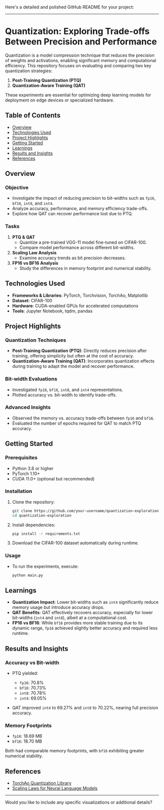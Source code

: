 Here's a detailed and polished GitHub README for your project:

---

# Quantization: Exploring Trade-offs Between Precision and Performance

Quantization is a model compression technique that reduces the precision of weights and activations, enabling significant memory and computational efficiency. This repository focuses on evaluating and comparing two key quantization strategies:

1. **Post-Training Quantization (PTQ)**  
2. **Quantization-Aware Training (QAT)**  

These experiments are essential for optimizing deep learning models for deployment on edge devices or specialized hardware.

## Table of Contents
- [Overview](#overview)
- [Technologies Used](#technologies-used)
- [Project Highlights](#project-highlights)
- [Getting Started](#getting-started)
- [Learnings](#learnings)
- [Results and Insights](#results-and-insights)
- [References](#references)

## Overview

### Objective
- Investigate the impact of reducing precision to bit-widths such as `fp16`, `bf16`, `int8`, and `int4`.
- Analyze accuracy, performance, and memory efficiency trade-offs.
- Explore how QAT can recover performance lost due to PTQ.

### Tasks
1. **PTQ & QAT**  
   - Quantize a pre-trained VGG-11 model fine-tuned on CIFAR-100.
   - Compare model performance across different bit-widths.
2. **Scaling Law Analysis**  
   - Examine accuracy trends as bit precision decreases.
3. **FP16 vs BF16 Analysis**  
   - Study the differences in memory footprint and numerical stability.

## Technologies Used
- **Frameworks & Libraries**: PyTorch, Torchvision, TorchAo, Matplotlib
- **Dataset**: CIFAR-100
- **Hardware**: CUDA-enabled GPUs for accelerated computations
- **Tools**: Jupyter Notebook, tqdm, pandas

## Project Highlights

### Quantization Techniques
- **Post-Training Quantization (PTQ)**: Directly reduces precision after training, offering simplicity but often at the cost of accuracy.
- **Quantization-Aware Training (QAT)**: Incorporates quantization effects during training to adapt the model and recover performance.

### Bit-width Evaluations
- Investigated `fp16`, `bf16`, `int8`, and `int4` representations.
- Plotted accuracy vs. bit-width to identify trade-offs.

### Advanced Insights
- Observed the memory vs. accuracy trade-offs between `fp16` and `bf16`.
- Evaluated the number of epochs required for QAT to match PTQ accuracy.

## Getting Started

### Prerequisites
- Python 3.8 or higher
- PyTorch 1.10+
- CUDA 11.0+ (optional but recommended)

### Installation
1. Clone the repository:
   ```bash
   git clone https://github.com/your-username/quantization-exploration.git
   cd quantization-exploration
   ```
2. Install dependencies:
   ```bash
   pip install -r requirements.txt
   ```

3. Download the CIFAR-100 dataset automatically during runtime.

### Usage
- To run the experiments, execute:
  ```bash
  python main.py
  ```

## Learnings

- **Quantization Impact**: Lower bit-widths such as `int4` significantly reduce memory usage but introduce accuracy drops.
- **QAT Benefits**: QAT effectively recovers accuracy, especially for lower bit-widths (`int4` and `int8`), albeit at a computational cost.
- **FP16 vs BF16**: While `bf16` provides more stable training due to its dynamic range, `fp16` achieved slightly better accuracy and required less runtime.

## Results and Insights

### Accuracy vs Bit-width
- PTQ yielded:
  - `fp16`: 70.8%
  - `bf16`: 70.73%
  - `int8`: 70.78%
  - `int4`: 69.05%

- QAT improved `int4` to 69.27% and `int8` to 70.22%, nearing full precision accuracy.

### Memory Footprints
- `fp16`: 18.69 MB  
- `bf16`: 18.70 MB  

Both had comparable memory footprints, with `bf16` exhibiting greater numerical stability.

## References
- [TorchAo Quantization Library](https://pytorch.org/docs/stable/quantization.html)
- [Scaling Laws for Neural Language Models](https://arxiv.org/abs/2001.08361)

---

Would you like to include any specific visualizations or additional details?
